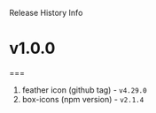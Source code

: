 Release History Info

# v1.0.0
===
1. feather icon (github tag) - `v4.29.0`
2. box-icons (npm version) - `v2.1.4`